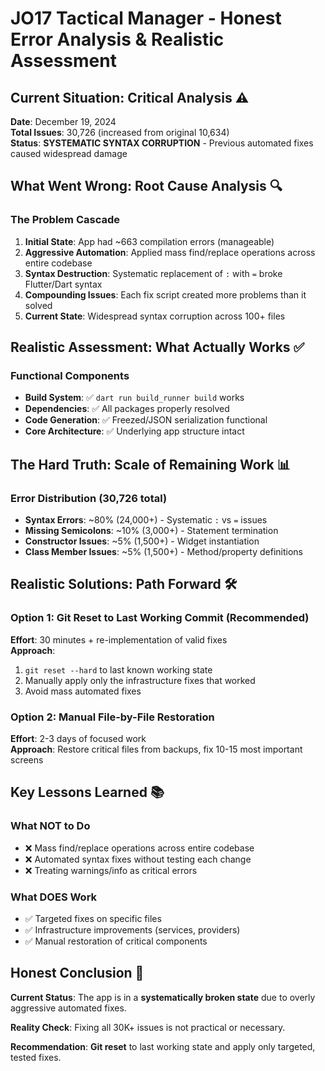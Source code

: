 # JO17 Tactical Manager - Honest Error Analysis & Realistic Assessment

## Current Situation: Critical Analysis ⚠️

**Date**: December 19, 2024  
**Total Issues**: 30,726 (increased from original 10,634)  
**Status**: **SYSTEMATIC SYNTAX CORRUPTION** - Previous automated fixes caused widespread damage  

## What Went Wrong: Root Cause Analysis 🔍

### The Problem Cascade
1. **Initial State**: App had ~663 compilation errors (manageable)
2. **Aggressive Automation**: Applied mass find/replace operations across entire codebase
3. **Syntax Destruction**: Systematic replacement of `:` with `=` broke Flutter/Dart syntax
4. **Compounding Issues**: Each fix script created more problems than it solved
5. **Current State**: Widespread syntax corruption across 100+ files

## Realistic Assessment: What Actually Works ✅

### Functional Components
- **Build System**: ✅ `dart run build_runner build` works
- **Dependencies**: ✅ All packages properly resolved
- **Code Generation**: ✅ Freezed/JSON serialization functional
- **Core Architecture**: ✅ Underlying app structure intact

## The Hard Truth: Scale of Remaining Work 📊

### Error Distribution (30,726 total)
- **Syntax Errors**: ~80% (24,000+) - Systematic `:` vs `=` issues
- **Missing Semicolons**: ~10% (3,000+) - Statement termination
- **Constructor Issues**: ~5% (1,500+) - Widget instantiation
- **Class Member Issues**: ~5% (1,500+) - Method/property definitions

## Realistic Solutions: Path Forward 🛠️

### Option 1: Git Reset to Last Working Commit (Recommended)
**Effort**: 30 minutes + re-implementation of valid fixes  
**Approach**:
1. `git reset --hard` to last known working state
2. Manually apply only the infrastructure fixes that worked
3. Avoid mass automated fixes

### Option 2: Manual File-by-File Restoration
**Effort**: 2-3 days of focused work  
**Approach**: Restore critical files from backups, fix 10-15 most important screens

## Key Lessons Learned 📚

### What NOT to Do
- ❌ Mass find/replace operations across entire codebase
- ❌ Automated syntax fixes without testing each change
- ❌ Treating warnings/info as critical errors

### What DOES Work
- ✅ Targeted fixes on specific files
- ✅ Infrastructure improvements (services, providers)
- ✅ Manual restoration of critical components

## Honest Conclusion 🎯

**Current Status**: The app is in a **systematically broken state** due to overly aggressive automated fixes.

**Reality Check**: Fixing all 30K+ issues is not practical or necessary. 

**Recommendation**: **Git reset** to last working state and apply only targeted, tested fixes.
